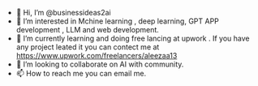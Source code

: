 - 👋 Hi, I’m @businessideas2ai
- 👀 I’m interested in Mchine learning , deep learning, GPT APP development , LLM and web development.
- 🌱 I’m currently learning and doing free lancing at upwork . If you have any project leated it you can contect me at https://www.upwork.com/freelancers/aleezaa13 
- 💞️ I’m looking to collaborate on AI with community.
- 📫 How to reach me you can email me. 

<!---
businessideas2ai/businessideas2ai is a ✨ special ✨ repository because its `README.md` (this file) appears on your GitHub profile.
You can click the Preview link to take a look at your changes.
--->
